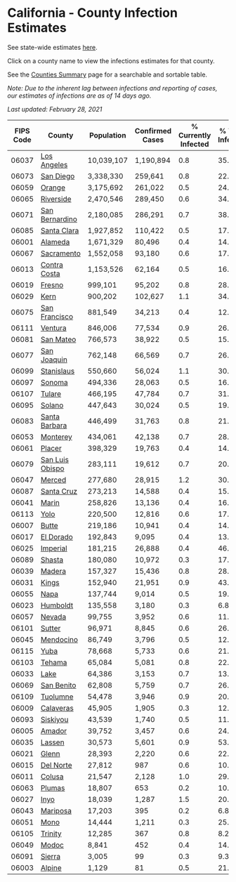 # California - County Infection Estimates

See state-wide estimates [here](/infections/us-ca).

Click on a county name to view the infections estimates for that county.

See the [Counties Summary](/infections/summary-counties) page for a searchable and sortable table.

*Note: Due to the inherent lag between infections and reporting of cases, our estimates of infections are as of 14 days ago.*

*Last updated: February 28, 2021*

|   FIPS Code |                             County |   Population |   Confirmed Cases |   % Currently Infected |   % Total Infected |
|-------------|------------------------------------|--------------|-------------------|------------------------|--------------------|
|       06037 |         [Los Angeles](los-angeles) |   10,039,107 |         1,190,894 |                    0.8 |               35.5 |
|       06073 |             [San Diego](san-diego) |    3,338,330 |           259,641 |                    0.8 |               22.7 |
|       06059 |                   [Orange](orange) |    3,175,692 |           261,022 |                    0.5 |               24.6 |
|       06065 |             [Riverside](riverside) |    2,470,546 |           289,450 |                    0.6 |               34.6 |
|       06071 |   [San Bernardino](san-bernardino) |    2,180,085 |           286,291 |                    0.7 |               38.4 |
|       06085 |         [Santa Clara](santa-clara) |    1,927,852 |           110,422 |                    0.5 |               17.0 |
|       06001 |                 [Alameda](alameda) |    1,671,329 |            80,496 |                    0.4 |               14.4 |
|       06067 |           [Sacramento](sacramento) |    1,552,058 |            93,180 |                    0.6 |               17.7 |
|       06013 |       [Contra Costa](contra-costa) |    1,153,526 |            62,164 |                    0.5 |               16.0 |
|       06019 |                   [Fresno](fresno) |      999,101 |            95,202 |                    0.8 |               28.2 |
|       06029 |                       [Kern](kern) |      900,202 |           102,627 |                    1.1 |               34.1 |
|       06075 |     [San Francisco](san-francisco) |      881,549 |            34,213 |                    0.4 |               12.2 |
|       06111 |                 [Ventura](ventura) |      846,006 |            77,534 |                    0.9 |               26.4 |
|       06081 |             [San Mateo](san-mateo) |      766,573 |            38,922 |                    0.5 |               15.4 |
|       06077 |         [San Joaquin](san-joaquin) |      762,148 |            66,569 |                    0.7 |               26.1 |
|       06099 |           [Stanislaus](stanislaus) |      550,660 |            56,024 |                    1.1 |               30.1 |
|       06097 |                   [Sonoma](sonoma) |      494,336 |            28,063 |                    0.5 |               16.6 |
|       06107 |                   [Tulare](tulare) |      466,195 |            47,784 |                    0.7 |               31.0 |
|       06095 |                   [Solano](solano) |      447,643 |            30,024 |                    0.5 |               19.7 |
|       06083 |     [Santa Barbara](santa-barbara) |      446,499 |            31,763 |                    0.8 |               21.4 |
|       06053 |               [Monterey](monterey) |      434,061 |            42,138 |                    0.7 |               28.3 |
|       06061 |                   [Placer](placer) |      398,329 |            19,763 |                    0.4 |               14.5 |
|       06079 | [San Luis Obispo](san-luis-obispo) |      283,111 |            19,612 |                    0.7 |               20.1 |
|       06047 |                   [Merced](merced) |      277,680 |            28,915 |                    1.2 |               30.8 |
|       06087 |           [Santa Cruz](santa-cruz) |      273,213 |            14,588 |                    0.4 |               15.5 |
|       06041 |                     [Marin](marin) |      258,826 |            13,136 |                    0.4 |               16.4 |
|       06113 |                       [Yolo](yolo) |      220,500 |            12,816 |                    0.6 |               17.0 |
|       06007 |                     [Butte](butte) |      219,186 |            10,941 |                    0.4 |               14.5 |
|       06017 |             [El Dorado](el-dorado) |      192,843 |             9,095 |                    0.4 |               13.6 |
|       06025 |               [Imperial](imperial) |      181,215 |            26,888 |                    0.4 |               46.8 |
|       06089 |                   [Shasta](shasta) |      180,080 |            10,972 |                    0.3 |               17.2 |
|       06039 |                   [Madera](madera) |      157,327 |            15,436 |                    0.8 |               28.8 |
|       06031 |                     [Kings](kings) |      152,940 |            21,951 |                    0.9 |               43.0 |
|       06055 |                       [Napa](napa) |      137,744 |             9,014 |                    0.5 |               19.0 |
|       06023 |               [Humboldt](humboldt) |      135,558 |             3,180 |                    0.3 |                6.8 |
|       06057 |                   [Nevada](nevada) |       99,755 |             3,952 |                    0.6 |               11.5 |
|       06101 |                   [Sutter](sutter) |       96,971 |             8,845 |                    0.6 |               26.6 |
|       06045 |             [Mendocino](mendocino) |       86,749 |             3,796 |                    0.5 |               12.6 |
|       06115 |                       [Yuba](yuba) |       78,668 |             5,733 |                    0.6 |               21.1 |
|       06103 |                   [Tehama](tehama) |       65,084 |             5,081 |                    0.8 |               22.0 |
|       06033 |                       [Lake](lake) |       64,386 |             3,153 |                    0.7 |               13.8 |
|       06069 |           [San Benito](san-benito) |       62,808 |             5,759 |                    0.7 |               26.9 |
|       06109 |               [Tuolumne](tuolumne) |       54,478 |             3,946 |                    0.9 |               20.5 |
|       06009 |             [Calaveras](calaveras) |       45,905 |             1,905 |                    0.3 |               12.0 |
|       06093 |               [Siskiyou](siskiyou) |       43,539 |             1,740 |                    0.5 |               11.3 |
|       06005 |                   [Amador](amador) |       39,752 |             3,457 |                    0.6 |               24.9 |
|       06035 |                   [Lassen](lassen) |       30,573 |             5,601 |                    0.9 |               53.6 |
|       06021 |                     [Glenn](glenn) |       28,393 |             2,220 |                    0.6 |               22.9 |
|       06015 |             [Del Norte](del-norte) |       27,812 |               987 |                    0.6 |               10.2 |
|       06011 |                   [Colusa](colusa) |       21,547 |             2,128 |                    1.0 |               29.0 |
|       06063 |                   [Plumas](plumas) |       18,807 |               653 |                    0.2 |               10.0 |
|       06027 |                       [Inyo](inyo) |       18,039 |             1,287 |                    1.5 |               20.6 |
|       06043 |               [Mariposa](mariposa) |       17,203 |               395 |                    0.2 |                6.8 |
|       06051 |                       [Mono](mono) |       14,444 |             1,211 |                    0.3 |               25.2 |
|       06105 |                 [Trinity](trinity) |       12,285 |               367 |                    0.8 |                8.2 |
|       06049 |                     [Modoc](modoc) |        8,841 |               452 |                    0.4 |               14.3 |
|       06091 |                   [Sierra](sierra) |        3,005 |                99 |                    0.3 |                9.3 |
|       06003 |                   [Alpine](alpine) |        1,129 |                81 |                    0.5 |               21.2 |